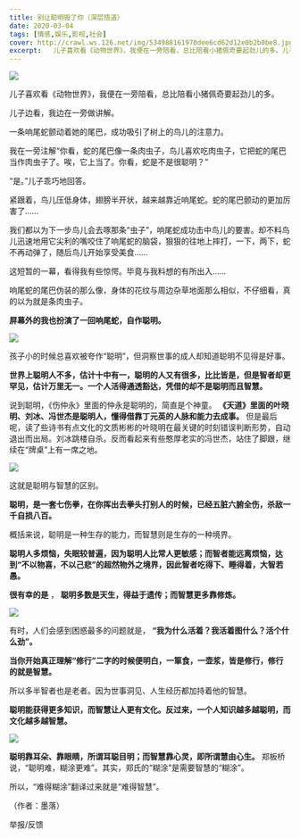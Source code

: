 ```yaml
---
title: 别让聪明毁了你（深层悟道）
date: 2020-03-04
tags: [情感,娱乐,影视,社会]
cover: http://crawl.ws.126.net/img/534988161970dee6cd62d12e0b2b0be8.jpg
excerpt:   儿子喜欢看《动物世界》，我便在一旁陪看，总比陪看小猪佩奇要起劲儿的多。儿子边看，我边在一旁
---
```

![](http://crawl.ws.126.net/img/534988161970dee6cd62d12e0b2b0be8.jpg)  

儿子喜欢看《动物世界》，我便在一旁陪看，总比陪看小猪佩奇要起劲儿的多。

儿子边看，我边在一旁做讲解。

一条响尾蛇颤动着她的尾巴，成功吸引了树上的鸟儿的注意力。

我在一旁注解“你看，蛇的尾巴像一条肉虫子，鸟儿喜欢吃肉虫子，它把蛇的尾巴当作肉虫子了。唉，它上当了。你看，蛇是不是很聪明？”

“是。”儿子乖巧地回答。

紧跟着，鸟儿压低身体，翅膀半开状，越来越靠近响尾蛇。蛇的尾巴颤动的更加厉害了……

我们都以为下一步鸟儿会去啄那条“虫子”，响尾蛇成功击中鸟儿的要害。却不料鸟儿迅速地用它尖利的嘴咬住了响尾蛇的脑袋，狠狠的往地上摔打，一下，两下，蛇不再动弹了，随后鸟儿开始享受美食……

这短暂的一幕，看得我有些惊愕。毕竟与我料想的有所出入……

响尾蛇的尾巴伪装的那么像，身体的花纹与周边杂草地面那么相似，不仔细看，真的以为就是条肉虫子。

**屏幕外的我也扮演了一回响尾蛇，自作聪明。**

![](http://crawl.ws.126.net/img/1e27a9c10caf158ddd90b21ec53f1ff3.jpg)  

孩子小的时候总喜欢被夸作“聪明”，但洞察世事的成人却知道聪明不见得是好事。

**世界上聪明人不多，估计十中有一，聪明的人又有很多，比比皆是，但是智者却更罕见，估计万里无一。一个人活得通透豁达，凭借的却不是聪明而且智慧。**

说到聪明，《伤仲永》里面的仲永是聪明的，简直是个神童。 **《天道》里面的叶晓明、刘冰、冯世杰是聪明人，懂得借靠丁元英的人脉和能力去成事。**
但是最后呢，读了些诗书有点文化的文质彬彬的叶晓明在最关键的时刻错误判断形势，自动退出而出局。刘冰跳楼自杀。反而看起来有些憨厚老实的冯世杰，站住了脚跟，继续在“牌桌”上有一席之地。

![](http://crawl.ws.126.net/img/4060fcb09ac7bd074dda4afb99fcda74.jpg)  

这就是聪明与智慧的区别。

**聪明，是一套七伤拳，在你挥出去拳头打别人的时候，已经五脏六腑全伤，杀敌一千自损八百。**

概括来说，聪明是一种生存的能力，而智慧则是生存的一种境界。

**聪明人多烦恼，失眠较普遍，因为聪明人比常人更敏感；而智者能远离烦恼，达到“不以物喜，不以己悲”的超然物外之境界，因此智者吃得下、睡得着，大智若愚。**

**很有幸的是** ， **聪明多数是天生，得益于遗传；而智慧更多靠修炼。**

![](http://crawl.ws.126.net/img/a7f0b7b903ddc60b2fb7b039356cf86d.jpg)  

有时，人们会感到困惑最多的问题就是， **“我为什么活着？我活着图什么？活个什么劲”。**

**当你开始真正理解“修行”二字的时候便明白，一箪食，一壶浆，皆是修行，修行的就是智慧。**

所以多半智者也是老者。因为世事洞见、人生经历都加持着他的智慧。

**聪明能获得更多知识，而智慧让人更有文化。反过来，一个人知识越多越聪明，而文化越多越智慧。**

![](http://crawl.ws.126.net/img/47fa146c843d0e98a1d366c43b568a83.jpg)  

**聪明靠耳朵、靠眼睛，所谓耳聪目明；而智慧靠心灵，即所谓慧由心生。** 郑板桥说，“聪明难，糊涂更难”。其实，郑氏的“糊涂”是需要智慧的“糊涂”。

所以，“难得糊涂”翻译过来就是“难得智慧”。

（作者：墨落）

举报/反馈

